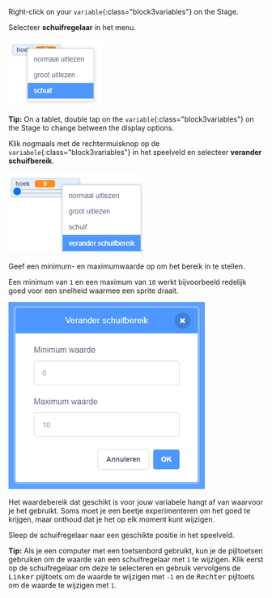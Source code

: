 Right-click on your `variable`{:class="block3variables"} on the Stage.

Selecteer **schuifregelaar** in het menu.

!['Schuifregelaar' selecteren in het menu.](images/variable-slider.png)

**Tip:** On a tablet, double tap on the `variable`{:class="block3variables"} on the Stage to change between the display options.

Klik nogmaals met de rechtermuisknop op de `variabele`{:class="block3variables"} in het speelveld en selecteer **verander schuifbereik**.

![Selecteer 'verander schuifbereik' in het menu.](images/slider-range.png)

Geef een minimum- en maximumwaarde op om het bereik in te stellen.

Een minimum van `1` en een maximum van `10` werkt bijvoorbeeld redelijk goed voor een snelheid waarmee een sprite draait.

![Het schuifbereik wijzigen in 1 tot 10.](images/slider-values.png)

Het waardebereik dat geschikt is voor jouw variabele hangt af van waarvoor je het gebruikt. Soms moet je een beetje experimenteren om het goed te krijgen, maar onthoud dat je het op elk moment kunt wijzigen.

Sleep de schuifregelaar naar een geschikte positie in het speelveld.

**Tip:** Als je een computer met een toetsenbord gebruikt, kun je de pijltoetsen gebruiken om de waarde van een schuifregelaar met `1` te wijzigen. Klik eerst op de schuifregelaar om deze te selecteren en gebruik vervolgens de <kbd>Linker</kbd> pijltoets om de waarde te wijzigen met `-1` en de <kbd>Rechter</kbd> pijltoets om de waarde te wijzigen met `1`.
